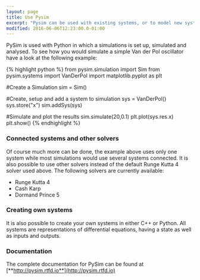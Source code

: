 ```yaml
---
layout: page
title: Use Pysim
excerpt: "Pysim can be used with existing systems, or to model new systems"
modified: 2016-06-06T12:23:00.0-01:00
---
```

PySim is used with Python in which a simulations is set up, simulated and analysed. To see
how you would simulate a simple Van der Pol oscillator have a look at the following example: 

{% highlight python %}
from pysim.simulation import Sim
from pysim.systems import VanDerPol
import matplotlib.pyplot as plt

#Create a Simulation
sim = Sim()

#Create, setup and add a system to simulation
sys = VanDerPol()
sys.store("x")
sim.addSys(sys)

#Simulate and plot the results
sim.simulate(20,0.1) 
plt.plot(sys.res.x)
plt.show()
{% endhighlight %}

### Connected systems and other solvers
Of course much more can be done, the example above uses only one system while most simulations would
use several systems connected. It is also possible to use other solvers instead of the default Runge Kutta 4
solver used above. The following solvers are currently available:

* Runge Kutta 4
* Cash Karp
* Dormand Prince 5

### Creating own systems
It is also possible to create your own systems in either C++ or Python. All systems are representations of
differential equations, having a state as well as inputs and outputs. 

### Documentation
The complete documentation for PySim can be found at [**http://pysim.rtfd.io**](http://pysim.rtfd.io)


